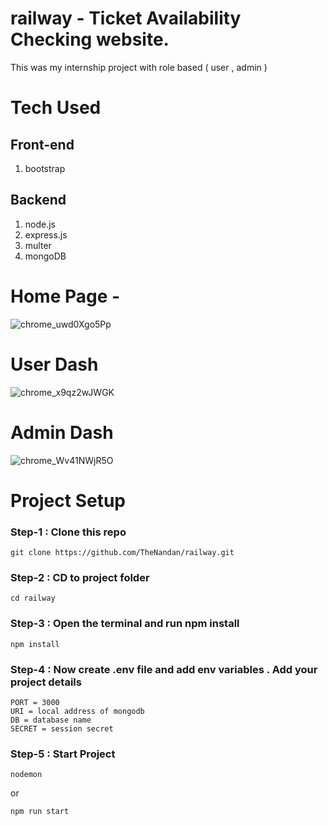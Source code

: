 # railway - Ticket Availability Checking website.

This was my internship project with role based ( user , admin )

# Tech Used 

## Front-end

1) bootstrap <br>

## Backend

1) node.js <br>
2) express.js <br>
3) multer <br>
4) mongoDB <br>

# Home Page -
![chrome_uwd0Xgo5Pp](https://user-images.githubusercontent.com/105147460/223330964-bcb47d60-c036-4484-9376-b1bea488e7bb.png)
# User Dash
![chrome_x9qz2wJWGK](https://user-images.githubusercontent.com/105147460/223330997-d4cd96f8-beea-4f15-b47e-5a5d8413ff1e.png)
# Admin Dash
![chrome_Wv41NWjR5O](https://user-images.githubusercontent.com/105147460/223331117-144d3b05-2ddc-4ae5-af55-6403ea7dbe20.png)

# Project Setup

### Step-1 : Clone this repo

```
git clone https://github.com/TheNandan/railway.git
```

### Step-2 : CD to project folder

```
cd railway
```

### Step-3 : Open the terminal and run npm install

```
npm install
```

### Step-4 : Now create .env file and add env variables . Add your project details

```
PORT = 3000
URI = local address of mongodb
DB = database name
SECRET = session secret
```
### Step-5 : Start Project

```
nodemon
```
or
```
npm run start
```
